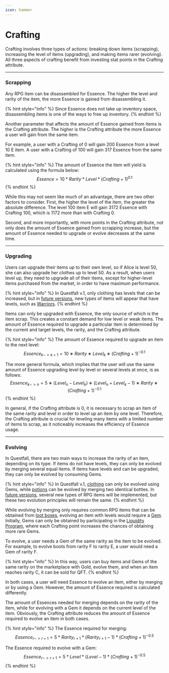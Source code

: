 ```yaml
---
icon: hammer
---
```


# Crafting

Crafting involves three types of actions: breaking down items (scrapping), increasing the level of items (upgrading), and making items rarer (evolving). All three aspects of crafting benefit from investing stat points in the Crafting attribute.

***

### Scrapping

Any RPG item can be disassembled for Essence. The higher the level and rarity of the item, the more Essence is gained from disassembling it.

{% hint style="info" %}
Since Essence does not take up inventory space, disassembling items is one of the ways to free up inventory.
{% endhint %}

Another parameter that affects the amount of Essence gained from items is the Crafting attribute. The higher is the Crafting attribute the more Essence a user will gain from the same item.

For example, a user with a Crafting of 0 will gain 200 Essence from a level 10 E item. A user with a Crafting of 100 will gain 317 Essence from the same item.

{% hint style="info" %}
The amount of Essence the item will yield is calculated using the formula below: $$Essence=10*Rarity*Level*(Crafting+1)^{0.1}$$
{% endhint %}

While this may not seem like much of an advantage, there are two other factors to consider. First, the higher the level of the item, the greater the absolute difference. The level 100 item E will gain 3172 Essence with Crafting 100, which is 1172 more than with Crafting 0.

Second, and more importantly, with more points in the Crafting attribute, not only does the amount of Essence gained from scrapping increase, but the amount of Essence needed to upgrade or evolve decreases at the same time.

***

### Upgrading

Users can upgrade their items up to their own level, so if Alice is level 50, she can also upgrade her clothes up to level 50. As a result, when users level up, they need to upgrade all of their items, except for higher-level items purchased from the market, in order to have maximum performance.

{% hint style="info" %}
In Questfall v.1, only clothing has levels that can be increased, but in [future versions](../../../roadmap/future-versions.md), new types of items will appear that have levels, such as [Warriors](../../../roadmap/future-versions.md#warfare).
{% endhint %}

Items can only be upgraded with Essence, the only source of which is the item scrap. This creates a constant demand for low level or weak items. The amount of Essence required to upgrade a particular item is determined by the current and target levels, the rarity, and the Crafting attribute.

{% hint style="info" %}
The amount of Essence required to upgrade an item to the next level: $$Essence_{k−>k+1}=10∗Rarity∗Level_k∗(Crafting+1)^{−0.1}$$

The more general formula, which implies that the user will use the same amount of Essence upgrading level by level or several levels at once, is as follows: $$Essence_{k−>n}=5∗(Level_n−Level_k)∗(Level_n+Level_k−1)∗Rarity∗(Crafting+1)^{−0.1}$$
{% endhint %}

In general, if the Crafting attribute is 0, it is necessary to scrap an item of the same rarity and level in order to level up an item by one level. Therefore, the Crafting attribute is crucial for leveling many items with a limited number of items to scrap, as it noticeably increases the efficiency of Essence usage.

***

### Evolving

In Questfall, there are two main ways to increase the rarity of an item, depending on its type. If items do not have levels, they can only be evolved by merging several equal items. If items have levels and can be upgraded, they can only be evolved by consuming Gems.&#x20;

{% hint style="info" %}
In Questfall v.1, [clothing](../items.md) can only be evolved using Gems, while [potions](../rpg-items/potions.md) can be evolved by merging two identical bottles. In [future versions](../../../roadmap/future-versions.md), several new types of RPG items will be implemented, but these two evolution principles will remain the same.
{% endhint %}

While evolving by merging only requires common RPG items that can be obtained from [loot boxes](../loot-boxes.md), evolving an item with levels would require a [Gem](../rpg-items/gems.md). Initially, Gems can only be obtained by participating in the [Liquidity Program](../../../infrastructure/liquidity-providers.md), where each Crafting point increases the chances of obtaining more rare Gems.

To evolve, a user needs a Gem of the same rarity as the item to be evolved. For example, to evolve boots from rarity F to rarity E, a user would need a Gem of rarity F.

{% hint style="info" %}
In this way, users can buy items and Gems of the same rarity on the marketplace with Gold, evolve them, and when an item reaches rarity C, it can be sold for QFT.
{% endhint %}

In both cases, a user will need Essence to evolve an item, either by merging or by using a Gem. However, the amount of Essence required is calculated differently.&#x20;

The amount of Essences needed for merging depends on the rarity of the item, while for evolving with a Gem it depends on the current level of the item. Obviously, the Crafting attribute reduces the amount of Essence required to evolve an item in both cases.

{% hint style="info" %}
The Essence required for merging: \
$$Essence_{r->r+1}=5*Rarity_{r+1}*(Rarity_{r+1}-1)*(Crafting+1)^{-0.5}$$

The Essence required to evolve with a Gem:\
$$Essence_{r->r+1}=5*Level*(Level-1)*(Crafting+1)^{-0.5}$$
{% endhint %}
